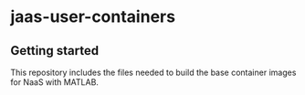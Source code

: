 # jaas-user-containers



## Getting started

This repository includes the files needed to build the base container images for NaaS with MATLAB.
